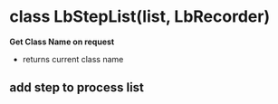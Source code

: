 # class LbStepList(list, LbRecorder)
__Get Class Name on request__
* returns current class name
## add step to process list
